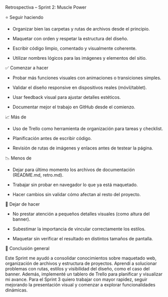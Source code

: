 Retrospectiva – Sprint 2: Muscle Power

⭐ Seguir haciendo

- Organizar bien las carpetas y rutas de archivos desde el principio.

- Maquetar con orden y respetar la estructura del diseño.

- Escribir código limpio, comentado y visualmente coherente.

- Utilizar nombres lógicos para las imágenes y elementos del sitio.


✅ Comenzar a hacer

- Probar más funciones visuales con animaciones o transiciones simples.

- Validar el diseño responsive en dispositivos reales (móvil/tablet).

- Usar feedback visual para ajustar detalles estéticos.

- Documentar mejor el trabajo en GitHub desde el comienzo.


📈 Más de

- Uso de Trello como herramienta de organización para tareas y checklist.

- Planificación antes de escribir código.

- Revisión de rutas de imágenes y enlaces antes de testear la página.

📉 Menos de

- Dejar para último momento los archivos de documentación (README.md, retro.md).

- Trabajar sin probar en navegador lo que ya está maquetado.

- Hacer cambios sin validar cómo afectan al resto del proyecto.


🛑 Dejar de hacer

- No prestar atención a pequeños detalles visuales (como altura del banner).

- Subestimar la importancia de vincular correctamente los estilos.

- Maquetar sin verificar el resultado en distintos tamaños de pantalla.


🎯 Conclusión general

Este Sprint me ayudó a consolidar conocimientos sobre maquetado web, organización de archivos y estructura de proyectos. Aprendí a solucionar problemas con rutas, estilos y visibilidad del diseño, como el caso del banner. Además, implementé un tablero de Trello para planificar y visualizar mi avance. Para el Sprint 3 quiero trabajar con mayor rapidez, seguir mejorando la presentación visual y comenzar a explorar funcionalidades dinámicas.
